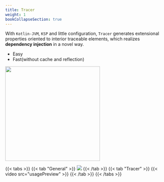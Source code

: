 ```yaml
---
title: Tracer
weight: 1
bookCollapseSection: true
---
```


With `Kotlin-JVM`, `KSP` and little configuration, `Tracer` generates extensional properties 
oriented to interior traceable elements, which realizes **dependency injection** in a novel way. 

- Easy
- Fast(without cache and reflection)

<image src="singleBedroomHouse.png" width=300></image>

{{< tabs >}}
{{< tab "General" >}} <image src=general.png ></image> {{< /tab >}}
{{< tab "Tracer" >}} {{< video src="usagePreview" >}} {{< /tab >}}
{{< /tabs >}}